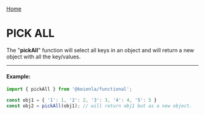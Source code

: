 [Home](./../../README.md)

# PICK ALL

The "**pickAll**" function will select all keys in an object and will return a new object with all the key/values.

--------------
#### Example:
``` typescript
import { pickAll } from '@keienla/functional';

const obj1 = { '1': 1, '2': 2, '3': 3, '4': 4, '5': 5 }
const obj2 = pickAll(obj1); // will return obj1 but as a new object.
```
